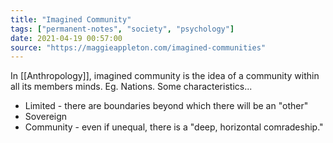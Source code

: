 ```yaml
---
title: "Imagined Community"
tags: ["permanent-notes", "society", "psychology"]
date: 2021-04-19 00:57:00
source: "https://maggieappleton.com/imagined-communities"
---
```


In [[Anthropology]], imagined community is the idea of a community within all its members minds. Eg. Nations. Some characteristics...

- Limited - there are boundaries beyond which there will be an "other"
- Sovereign 
- Community - even if unequal, there is a "deep, horizontal comradeship."
